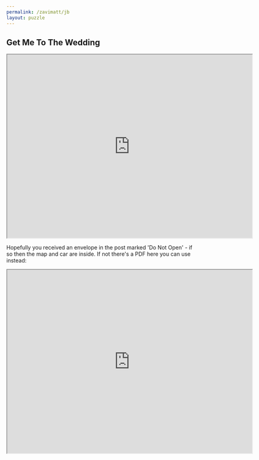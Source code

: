 ```yaml
---
permalink: /zavimatt/jb
layout: puzzle
---
```


<h2>Get Me To The Wedding</h2>

<iframe src="https://drive.google.com/file/d/1OlJWXGFmZAcOa7cJBJm73cBh6doevEyq/preview" width="640" height="480"></iframe>


Hopefully you received an envelope in the post marked 'Do Not Open' - if so then the map and car are inside.
If not there's a PDF here you can use instead:

<iframe src="https://drive.google.com/file/d/1Lq7Sho0yBFfcmCQM1C5-sPgWanXtanFi/preview" width="640" height="480"></iframe>
